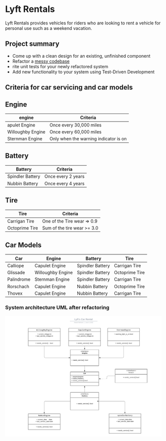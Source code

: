# Lyft Rentals

Lyft Rentals provides vehicles for riders who are looking to rent a vehicle for personal use such as a weekend vacation.

## Project summary

- Come up with a clean design for an existing, unfinished component
- Refactor a [messy codebase](https://github.com/belovetech/forage-lyft/tree/main)
- rite unit tests for your newly refactored system
- Add new functionality to your system using Test-Driven Development

## Criteria for car servicing and car models

## Engine

| engine            | Criteria                              |
| ----------------- | ------------------------------------- |
| apulet Engine     | Once every 30,000 miles               |
| Willoughby Engine | Once every 60,000 miles               |
| Sternman Engine   | Only when the warning indicator is on |

## Battery

| Battery          | Criteria           |
| ---------------- | ------------------ |
| Spindler Battery | Once every 2 years |
| Nubbin Battery   | Once every 4 years |

## Tire

| Tire           | Criteria                    |
| -------------- | --------------------------- |
| Carrigan Tire  | One of the Tire wear => 0.9 |
| Octoprime Tire | Sum of the tire wear >= 3.0 |

## Car Models

| Car        | Engine            | Battery          | Tire           |
| ---------- | ----------------- | ---------------- | -------------- |
| Calliope   | Capulet Engine    | Spindler Battery | Carrigan Tire  |
| Glissade   | Willoughby Engine | Spindler Battery | Octoprime Tire |
| Palindrome | Sternman Engine   | Spindler Battery | Carrigan Tire  |
| Rorschach  | Capulet Engine    | Nubbin Battery   | Octoprime Tire |
| Thovex     | Capulet Engine    | Nubbin Battery   | Carrigan Tire  |

### System architecture UML after refactoring

![system architecture](UML.jpeg)
